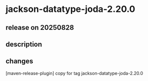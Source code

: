 # jackson-datatype-joda-2.20.0

## release on 20250828
## description
## changes
[maven-release-plugin] copy for tag jackson-datatype-joda-2.20.0

